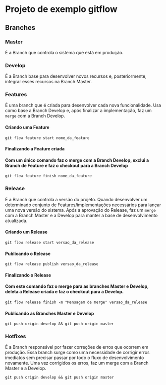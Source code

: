 # Projeto de exemplo gitflow

## Branches

### **Master**
É a Branch que controla o sistema que está em produção.

### **Develop**
É a Branch base para desenvolver novos recursos e, posteriormente, integrar esses recursos na Branch Master.

### **Features**
É uma branch que é criada para desenvolver cada nova funcionalidade. Usa como base a Branch Develop e, após finalizar a implementação, faz um ```merge``` com a Branch Develop.

#### Criando uma Feature
```
git flow feature start nome_da_feature
```
#### Finalizando a Feature criada
#### Com um único comando faz o merge com a Branch Develop, exclui a Branch de Feature e faz o checkout para a Branch Develop
```
git flow feature finish nome_da_feature
```

### **Release**
É a Branch que controla a versão do projeto. Quando desenvolver um determinado conjunto de Features/implementações necessários para lançar uma nova versão do sistema. Após a aprovação do Release, faz um ```merge``` com a Branch Master e a Develop para manter a base de desenvolvimento atualizada.

#### Criando um Release
```
git flow release start versao_da_release
```

#### Publicando o Release
```
git flow release publish versao_da_release
```

#### Finalizando o Release
#### Com este comando faz o merge para as branches Master e Develop, deleta a Release criada e faz o checkout para a Develop.
```
git flow release finish -m "Mensagem de merge" versao_da_release
```

#### Publicando as Branches Master e Develop
```
git push origin develop && git push origin master
```

### **Hotfixes**
É a Branch responsável por fazer correções de erros que ocorrem em produção. Essa branch surge como uma necessidade de corrigir erros imediatos sem precisar passar por todo o fluxo de desenvolvimento novamente. Uma vez corrigidos os erros, faz um merge com a Branch Master e a Develop.

```
git push origin develop && git push origin master
```